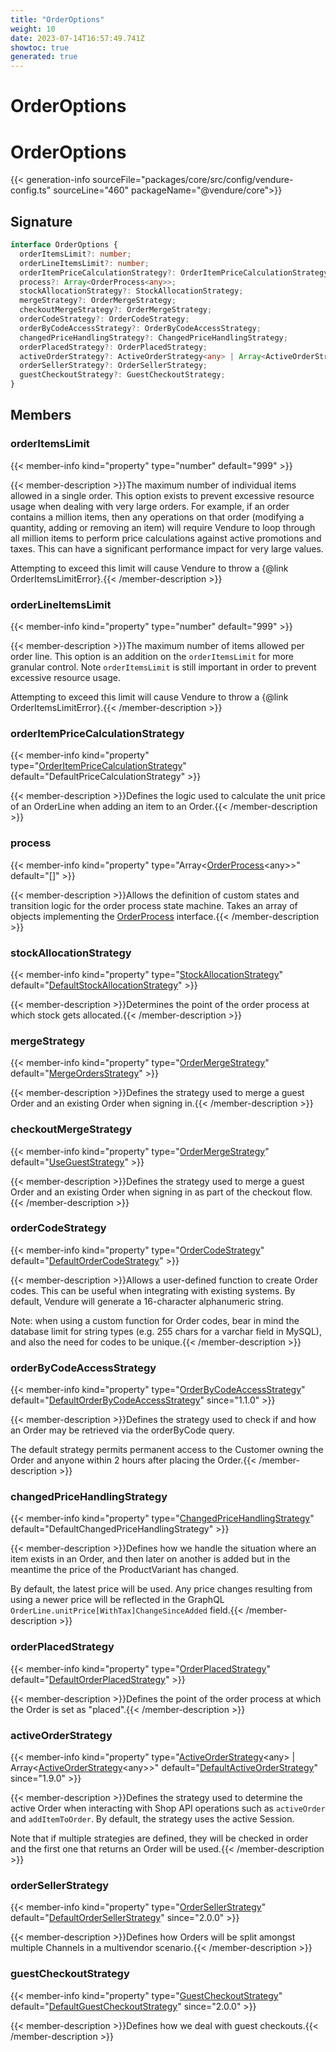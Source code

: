 ```yaml
---
title: "OrderOptions"
weight: 10
date: 2023-07-14T16:57:49.741Z
showtoc: true
generated: true
---
```

<!-- This file was generated from the Vendure source. Do not modify. Instead, re-run the "docs:build" script -->

# OrderOptions
<div class="symbol">


# OrderOptions

{{< generation-info sourceFile="packages/core/src/config/vendure-config.ts" sourceLine="460" packageName="@vendure/core">}}



## Signature

```TypeScript
interface OrderOptions {
  orderItemsLimit?: number;
  orderLineItemsLimit?: number;
  orderItemPriceCalculationStrategy?: OrderItemPriceCalculationStrategy;
  process?: Array<OrderProcess<any>>;
  stockAllocationStrategy?: StockAllocationStrategy;
  mergeStrategy?: OrderMergeStrategy;
  checkoutMergeStrategy?: OrderMergeStrategy;
  orderCodeStrategy?: OrderCodeStrategy;
  orderByCodeAccessStrategy?: OrderByCodeAccessStrategy;
  changedPriceHandlingStrategy?: ChangedPriceHandlingStrategy;
  orderPlacedStrategy?: OrderPlacedStrategy;
  activeOrderStrategy?: ActiveOrderStrategy<any> | Array<ActiveOrderStrategy<any>>;
  orderSellerStrategy?: OrderSellerStrategy;
  guestCheckoutStrategy?: GuestCheckoutStrategy;
}
```
## Members

### orderItemsLimit

{{< member-info kind="property" type="number" default="999"  >}}

{{< member-description >}}The maximum number of individual items allowed in a single order. This option exists
to prevent excessive resource usage when dealing with very large orders. For example,
if an order contains a million items, then any operations on that order (modifying a quantity,
adding or removing an item) will require Vendure to loop through all million items
to perform price calculations against active promotions and taxes. This can have a significant
performance impact for very large values.

Attempting to exceed this limit will cause Vendure to throw a {@link OrderItemsLimitError}.{{< /member-description >}}

### orderLineItemsLimit

{{< member-info kind="property" type="number" default="999"  >}}

{{< member-description >}}The maximum number of items allowed per order line. This option is an addition
on the `orderItemsLimit` for more granular control. Note `orderItemsLimit` is still
important in order to prevent excessive resource usage.

Attempting to exceed this limit will cause Vendure to throw a {@link OrderItemsLimitError}.{{< /member-description >}}

### orderItemPriceCalculationStrategy

{{< member-info kind="property" type="<a href='/typescript-api/orders/order-item-price-calculation-strategy#orderitempricecalculationstrategy'>OrderItemPriceCalculationStrategy</a>" default="DefaultPriceCalculationStrategy"  >}}

{{< member-description >}}Defines the logic used to calculate the unit price of an OrderLine when adding an
item to an Order.{{< /member-description >}}

### process

{{< member-info kind="property" type="Array&#60;<a href='/typescript-api/orders/order-process#orderprocess'>OrderProcess</a>&#60;any&#62;&#62;" default="[]"  >}}

{{< member-description >}}Allows the definition of custom states and transition logic for the order process state machine.
Takes an array of objects implementing the <a href='/typescript-api/orders/order-process#orderprocess'>OrderProcess</a> interface.{{< /member-description >}}

### stockAllocationStrategy

{{< member-info kind="property" type="<a href='/typescript-api/orders/stock-allocation-strategy#stockallocationstrategy'>StockAllocationStrategy</a>" default="<a href='/typescript-api/orders/default-stock-allocation-strategy#defaultstockallocationstrategy'>DefaultStockAllocationStrategy</a>"  >}}

{{< member-description >}}Determines the point of the order process at which stock gets allocated.{{< /member-description >}}

### mergeStrategy

{{< member-info kind="property" type="<a href='/typescript-api/orders/order-merge-strategy#ordermergestrategy'>OrderMergeStrategy</a>" default="<a href='/typescript-api/orders/merge-strategies#mergeordersstrategy'>MergeOrdersStrategy</a>"  >}}

{{< member-description >}}Defines the strategy used to merge a guest Order and an existing Order when
signing in.{{< /member-description >}}

### checkoutMergeStrategy

{{< member-info kind="property" type="<a href='/typescript-api/orders/order-merge-strategy#ordermergestrategy'>OrderMergeStrategy</a>" default="<a href='/typescript-api/orders/merge-strategies#usegueststrategy'>UseGuestStrategy</a>"  >}}

{{< member-description >}}Defines the strategy used to merge a guest Order and an existing Order when
signing in as part of the checkout flow.{{< /member-description >}}

### orderCodeStrategy

{{< member-info kind="property" type="<a href='/typescript-api/orders/order-code-strategy#ordercodestrategy'>OrderCodeStrategy</a>" default="<a href='/typescript-api/orders/order-code-strategy#defaultordercodestrategy'>DefaultOrderCodeStrategy</a>"  >}}

{{< member-description >}}Allows a user-defined function to create Order codes. This can be useful when
integrating with existing systems. By default, Vendure will generate a 16-character
alphanumeric string.

Note: when using a custom function for Order codes, bear in mind the database limit
for string types (e.g. 255 chars for a varchar field in MySQL), and also the need
for codes to be unique.{{< /member-description >}}

### orderByCodeAccessStrategy

{{< member-info kind="property" type="<a href='/typescript-api/orders/order-by-code-access-strategy#orderbycodeaccessstrategy'>OrderByCodeAccessStrategy</a>" default="<a href='/typescript-api/orders/order-by-code-access-strategy#defaultorderbycodeaccessstrategy'>DefaultOrderByCodeAccessStrategy</a>"  since="1.1.0" >}}

{{< member-description >}}Defines the strategy used to check if and how an Order may be retrieved via the orderByCode query.

The default strategy permits permanent access to the Customer owning the Order and anyone
within 2 hours after placing the Order.{{< /member-description >}}

### changedPriceHandlingStrategy

{{< member-info kind="property" type="<a href='/typescript-api/orders/changed-price-handling-strategy#changedpricehandlingstrategy'>ChangedPriceHandlingStrategy</a>" default="DefaultChangedPriceHandlingStrategy"  >}}

{{< member-description >}}Defines how we handle the situation where an item exists in an Order, and
then later on another is added but in the meantime the price of the ProductVariant has changed.

By default, the latest price will be used. Any price changes resulting from using a newer price
will be reflected in the GraphQL `OrderLine.unitPrice[WithTax]ChangeSinceAdded` field.{{< /member-description >}}

### orderPlacedStrategy

{{< member-info kind="property" type="<a href='/typescript-api/orders/order-placed-strategy#orderplacedstrategy'>OrderPlacedStrategy</a>" default="<a href='/typescript-api/orders/default-order-placed-strategy#defaultorderplacedstrategy'>DefaultOrderPlacedStrategy</a>"  >}}

{{< member-description >}}Defines the point of the order process at which the Order is set as "placed".{{< /member-description >}}

### activeOrderStrategy

{{< member-info kind="property" type="<a href='/typescript-api/orders/active-order-strategy#activeorderstrategy'>ActiveOrderStrategy</a>&#60;any&#62; | Array&#60;<a href='/typescript-api/orders/active-order-strategy#activeorderstrategy'>ActiveOrderStrategy</a>&#60;any&#62;&#62;" default="<a href='/typescript-api/orders/default-active-order-strategy#defaultactiveorderstrategy'>DefaultActiveOrderStrategy</a>"  since="1.9.0" >}}

{{< member-description >}}Defines the strategy used to determine the active Order when interacting with Shop API operations
such as `activeOrder` and `addItemToOrder`. By default, the strategy uses the active Session.

Note that if multiple strategies are defined, they will be checked in order and the first one that
returns an Order will be used.{{< /member-description >}}

### orderSellerStrategy

{{< member-info kind="property" type="<a href='/typescript-api/orders/order-seller-strategy#ordersellerstrategy'>OrderSellerStrategy</a>" default="<a href='/typescript-api/orders/order-seller-strategy#defaultordersellerstrategy'>DefaultOrderSellerStrategy</a>"  since="2.0.0" >}}

{{< member-description >}}Defines how Orders will be split amongst multiple Channels in a multivendor scenario.{{< /member-description >}}

### guestCheckoutStrategy

{{< member-info kind="property" type="<a href='/typescript-api/orders/guest-checkout-strategy#guestcheckoutstrategy'>GuestCheckoutStrategy</a>" default="<a href='/typescript-api/orders/default-guest-checkout-strategy#defaultguestcheckoutstrategy'>DefaultGuestCheckoutStrategy</a>"  since="2.0.0" >}}

{{< member-description >}}Defines how we deal with guest checkouts.{{< /member-description >}}


</div>

